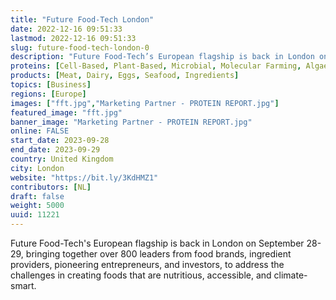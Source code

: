 ```yaml
---
title: "Future Food-Tech London"
date: 2022-12-16 09:51:33
lastmod: 2022-12-16 09:51:33
slug: future-food-tech-london-0
description: "Future Food-Tech’s European flagship is back in London on September 28-29, bringing together over 800 leaders from food brands, ingredient providers, pioneering entrepreneurs, and investors, to address the challenges in creating foods that are nutritious, accessible, and climate-smart."
proteins: [Cell-Based, Plant-Based, Microbial, Molecular Farming, Algae, Fungi]
products: [Meat, Dairy, Eggs, Seafood, Ingredients]
topics: [Business]
regions: [Europe]
images: ["fft.jpg","Marketing Partner - PROTEIN REPORT.jpg"]
featured_image: "fft.jpg"
banner_image: "Marketing Partner - PROTEIN REPORT.jpg"
online: FALSE
start_date: 2023-09-28
end_date: 2023-09-29
country: United Kingdom
city: London
website: "https://bit.ly/3KdHMZ1"
contributors: [NL]
draft: false
weight: 5000
uuid: 11221
---
```

Future Food-Tech's European flagship is back in London on September
28-29, bringing together over 800 leaders from food brands, ingredient
providers, pioneering entrepreneurs, and investors, to address the
challenges in creating foods that are nutritious, accessible, and
climate-smart.
